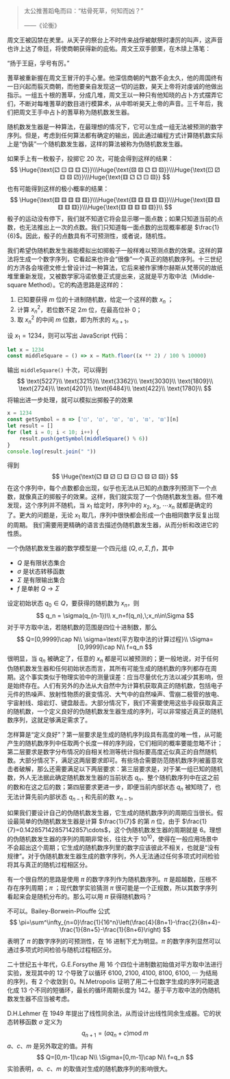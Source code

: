 

> 太公推蓍蹈龟而曰：“枯骨死草，何知而凶？”
>
> ——《论衡》

周文王被囚禁在羑里。从天子的祭台上不时传来战俘被献祭时凄厉的叫声，这声音也许上达了帝廷，将使商朝获得新的庇佑。周文王双手颤栗，在木牍上落笔：

“扬于王庭，孚号有厉。”

蓍草被重新握在周文王冒汗的手心里。他深信商朝的气数不会太久，他的周国终有一日兴起而翦灭商朝，而他要亲自发现这一切的运数，昊天上帝将对虔诚的他做出指示。一组五十根的蓍草，分成几堆，周文王以一种只有他知晓的占卜方式摆弄它们，不断对每堆蓍草的数目进行模算术，从中聆听昊天上帝的声音。三千年后，我们把周文王手中占卜的蓍草称为随机数发生器。

随机数发生器是一种算法，在最理想的情况下，它可以生成一组无法被预测的数字序列。但是，考虑到任何算法都有确定的输出，因此通过编程方式计算随机数实际上是“伪装”一个随机数发生器，这样的算法被称为伪随机数发生器。

如果手上有一枚骰子，投掷它 20 次，可能会得到这样的结果：
$$
\Huge{\text{⚁ ⚀ ⚃ ⚃ ⚁}}\\\Huge{\text{⚄ ⚄ ⚁ ⚃ ⚄}}\\\Huge{\text{⚀ ⚂ ⚃ ⚄ ⚂}}\\\Huge{\text{⚅ ⚁ ⚁ ⚀ ⚄}}
$$
也有可能得到这样的极小概率的结果：
$$
\Huge{\text{⚅ ⚅ ⚅ ⚅ ⚅}}\\\Huge{\text{⚅ ⚅ ⚅ ⚅ ⚅}}\\\Huge{\text{⚅ ⚅ ⚅ ⚅ ⚅}}\\\Huge{\text{⚅ ⚅ ⚅ ⚅ ⚅}}\\
$$
骰子的运动没有停下，我们就不知道它将会显示哪一面点数；如果只知道当前的点数，也无法推出上一次的点数。我们只知道每一面点数的出现概率都是 $\frac{1}{6}$。因此，骰子的点数具有不可预测性，或者说，随机性。

我们希望伪随机数发生器能模拟出如掷骰子一般样难以预测点数的效果。这样的算法将生成一个数字序列，它看起来也许会“很像”一个真正的随机数序列。十三世纪的方济各会埃德文修士曾设计过一种算法，它后来被作家博尔赫斯从梵蒂冈的故纸堆里重新发现，又被数学家冯诺依曼正式提出来，这就是平方取中法（Middle-square Method）。它的构造思路是这样的：

1. 已知要获得 $m$ 位的十进制随机数，给定一个这样的数 $x_n$ ；
2. 计算 $x_n^2$，若位数不足 $2m$ 位，在最高位补 $0$；
3. 取 $x^2_n$ 的中间 $m$ 位数，即为所求的 $x_{n+1}$。

设 $x_1=1234$，则可以写出 JavaScript 代码：
```js
let x = 1234
const middleSquare = () => x = Math.floor((x ** 2) / 100 % 10000)
```

输出 `middleSquare()` 十次，可以得到
$$
\text{5227}\\
\text{3215}\\
\text{3362}\\
\text{3030}\\
\text{1809}\\
\text{2724}\\
\text{4201}\\
\text{6484}\\
\text{422}\\
\text{1780}\\
$$
将输出进一步处理，就可以模拟出掷骰子的效果

```js
x = 1234
const getSymbol = n => ['⚀', '⚁', '⚂', '⚃', '⚄', '⚅'][n]
let result = []
for (let i = 0; i < 10; i++) {
    result.push(getSymbol(middleSquare() % 6))
}
console.log(result.join(" "))
```

得到
$$
\Huge{\text{⚁ ⚅ ⚂ ⚀ ⚃ ⚀ ⚁ ⚄ ⚂ ⚄}}
$$
在这个序列中，每个点数都会出现，似乎也无法从已知的点数序列预测下一个点数，就像真正的掷骰子的效果。这样，我们就实现了一个伪随机数发生器。但不难发现，这个序列并不随机，当 $x_1$ 给定时，序列中的 $x_2,\;x_3,\;\cdots x_n$ 就都是确定的了。更大的问题是，无论 $x_1$ 取几，序列中很快都会形成一个由相同数字反复出现的周期。 我们需要用更精确的语言去描述伪随机数发生器，从而分析和改进它的性质。

一个伪随机数发生器的数学模型是一个四元组 $(Q,\sigma,\Sigma,f)$，其中

- $Q$ 是有限状态集合
- $\sigma$ 是状态转移函数
- $\Sigma$ 是有限输出集合
- $f$ 是单射 $Q\rightarrow\Sigma$

设定初始状态 $q_0\in Q$，要获得的随机数为 $x_n$，则
$$
q_n = \sigma(q_{n-1})\\
x_n=f(q_n),\;x_n\in\Sigma
$$
对于平方取中法，若随机数的范围是四位十进制数，那么
$$
Q=[0,9999]\cap N\\
\sigma=\text{平方取中法的计算过程}\\
\Sigma=[0,9999]\cap N\\
f=q_n
$$
很明显，当 $q_n$ 被确定了，任意的 $x_n$ 都是可以被预测的；更一般地说，对于任何伪随机数发生器和任何初始状态而言，其所有可能生成的随机数的序列都存在周期。这个事实类似于物理实验中的测量误差：应当尽量优化方法以减少其影响，但是始终存在。人们有另外的办法从大自然中为计算机获取真正的随机数，包括电子元件的热噪声、放射性物质的衰变情况、大气中的自然噪声、雪崩二极管的放电、宇宙射线、熔岩灯、键盘敲击。大部分情况下，我们不需要使用这些手段获取真正的随机数，一个定义良好的伪随机数发生器生成的序列，可以非常接近真正的随机数序列，这就足够满足需求了。

怎样算是“定义良好”？第一层要求是生成的随机序列段具有高度的唯一性，从可能产生的随机数序列中任取两个长度一样的序列段，它们相同的概率要能忽略不计；第二层要求是数字分布情况的自相关检测等统计指标要高度近似真正的自然随机数。大部分情况下，满足这两层要求即可。有些场合需要防范随机数序列被蓄意攻击者破解，那么还需要满足以下两层要求：第三层要求是，对于某一组已知的随机数，外人无法据此确定随机数发生器的当前状态 $q_n$、整个随机数序列中在这之前的数和在这之后的数；第四层要求更进一步，即便当前内部状态 $q_n$ 被知晓了，也无法计算先前内部状态 $q_{n-1}$ 和先前的数 $x_{n-1}$。

如果我们要设计自己的伪随机数发生器，它生成的随机数序列的周期应当很长。假设最简单的伪随机数发生器是计算 $\frac{1}{7}$ 的第 $n$ 位，由于 $\frac{1}{7}=0.142857142857142857\cdots$，这个伪随机数发生器的周期就是 $6$。理想的伪随机数发生器的序列的周期非常长，往往大于 $10^{10}$，使得在一般应用场景中不会超出这个周期；它生成的随机数序列里的数字应该彼此不相关，也就是“没有规律”。对于伪随机数发生器生成的数字序列，外人无法通过任何多项式时间检验将其与真正的随机过程相区分。

有一个很自然的思路是使用 $\pi$ 的数字序列作为随机数序列。$\pi$ 是超越数，压根不存在序列周期；$\pi$ ；现代数学实验猜测 $\pi$ 很可能是一个正规数，所以其数字序列看起来会是随机分布的。那么可以用 $\pi$ 获得随机数吗？

不可以。Bailey-Borwein-Plouffe 公式
$$
\pi=\sum^\infty_{n=0}\frac{1}{16^n}\left(\frac{4}{8n+1}-\frac{2}{8n+4}-\frac{1}{8n+5}-\frac{1}{8n+6}\right)
$$
表明了 $\pi$ 的数字序列的可预测性，在 16 进制下尤为明显。$\pi$ 的数字序列显然可以通过多项式时间检验与随机过程相区分。

二十世纪五十年代，G.E.Forsythe 用 16 个四位十进制数初始值对平方取中法进行实验，发现其中的 12 个导致了以循环 $6100,\;2100,\;4100,\;8100,\;6100,\;\cdots$ 为结局的序列，有 2 个收敛到 0。N.Metropolis 证明了用二十位数字生成的序列可能退化成 13 个不同的短循环，最长的循环周期长度为 142。基于平方取中法的伪随机数发生器不应当被考虑。

D.H.Lehmer 在 1949 年提出了线性同余法，从而设计出线性同余生成器。它的状态转移函数 $\sigma$ 定义为
$$
q_{n+1}=(aq_n+c)\mathrm{mod\;} m
$$
$a$、$c$、$m$ 是另外取定的值。并有
$$
Q=[0,m-1]\cap N\\
\Sigma=[0,m-1]\cap N\\
f=q_n
$$
实验表明，$a$、$c$、$m$ 的取值对生成的随机数序列的影响很大。